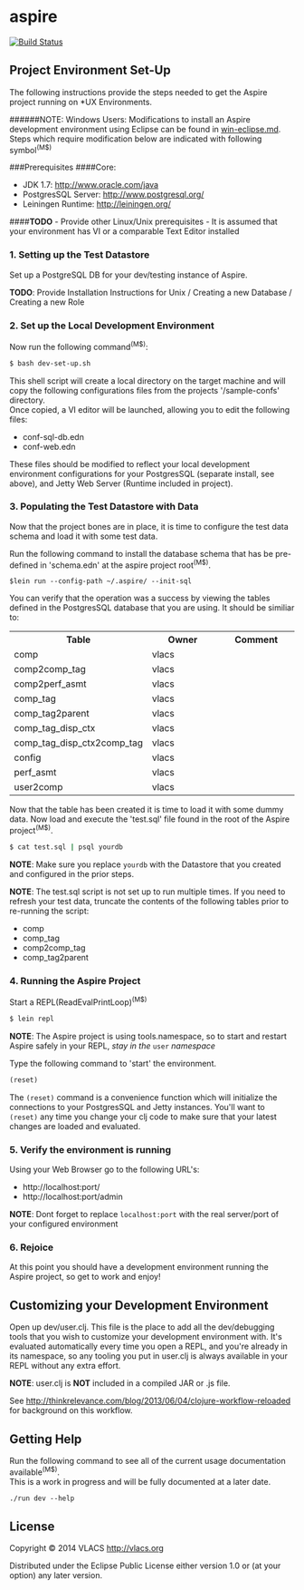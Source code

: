 # aspire
[![Build Status](https://travis-ci.org/vlacs/aspire.png?branch=master)](https://travis-ci.org/vlacs/aspire)


## Project Environment Set-Up
The following instructions provide the steps needed to get the Aspire project running on *UX Environments.

######NOTE: Windows Users: Modifications to install an Aspire development environment using Eclipse can be found in [win-eclipse.md](https://github.com/vlacs/aspire/blob/master/win-eclipse.md).  Steps which require modification below are indicated with following symbol<sup>(M$)</sup>

###Prerequisites
####Core:
- JDK 1.7: http://www.oracle.com/java
- PostgresSQL Server: http://www.postgresql.org/
- Leiningen Runtime: http://leiningen.org/

####<b>TODO</b> - Provide other Linux/Unix prerequisites - 
It is assumed that your environment has VI or a comparable Text Editor installed

### 1. Setting up the Test Datastore
Set up a PostgreSQL DB for your dev/testing instance of Aspire.

<b>TODO</b>: Provide Installation Instructions for Unix / Creating a new Database / Creating a new Role


### 2. Set up the Local Development Environment
Now run the following command<sup>(M$)</sup>:
```bash
$ bash dev-set-up.sh
```

This shell script will create a local directory on the target machine and will copy the following configurations files from the projects '/sample-confs' directory.  
Once copied, a VI editor will be launched, allowing you to edit the following files:
- conf-sql-db.edn
- conf-web.edn

These files should be modified to reflect your local development environment configurations for your PostgresSQL (separate install, see above),
and Jetty Web Server (Runtime included in project).

### 3. Populating the Test Datastore with Data
Now that the project bones are in place, it is time to configure the test data schema and load it with some test data.

Run the following command to install the database schema that has be pre-defined in 'schema.edn' at the aspire project root<sup>(M$)</sup>.
```
$lein run --config-path ~/.aspire/ --init-sql
```

You can verify that the operation was a success by viewing the tables defined in the PostgresSQL database that you are using.  It should be similiar to:
<table>
    <tr>
      <th class="ReportTableHeaderCell" width="33.3333333333333%">Table</th>
      <th class="ReportTableHeaderCell" width="33.3333333333333%">Owner</th>
      <th class="ReportTableHeaderCell" width="33.3333333333333%">Comment</th>
    </tr>
    <tr class="ReportDetailsEvenDataRow">
      <td class="ReportTableValueCell">comp</td>
      <td class="ReportTableValueCell">vlacs</td>
      <td class="ReportTableValueCell"> </td>
    </tr>
    <tr class="ReportDetailsOddDataRow">
      <td class="ReportTableValueCell">comp2comp_tag</td>
      <td class="ReportTableValueCell">vlacs</td>
      <td class="ReportTableValueCell"> </td>
    </tr>
    <tr class="ReportDetailsEvenDataRow">
      <td class="ReportTableValueCell">comp2perf_asmt</td>
      <td class="ReportTableValueCell">vlacs</td>
      <td class="ReportTableValueCell"> </td>
    </tr>
    <tr class="ReportDetailsOddDataRow">
      <td class="ReportTableValueCell">comp_tag</td>
      <td class="ReportTableValueCell">vlacs</td>
      <td class="ReportTableValueCell"> </td>
    </tr>
    <tr class="ReportDetailsEvenDataRow">
      <td class="ReportTableValueCell">comp_tag2parent</td>
      <td class="ReportTableValueCell">vlacs</td>
      <td class="ReportTableValueCell"> </td>
    </tr>
    <tr class="ReportDetailsOddDataRow">
      <td class="ReportTableValueCell">comp_tag_disp_ctx</td>
      <td class="ReportTableValueCell">vlacs</td>
      <td class="ReportTableValueCell"> </td>
    </tr>
    <tr class="ReportDetailsEvenDataRow">
      <td class="ReportTableValueCell">comp_tag_disp_ctx2comp_tag</td>
      <td class="ReportTableValueCell">vlacs</td>
      <td class="ReportTableValueCell"> </td>
    </tr>
    <tr class="ReportDetailsOddDataRow">
      <td class="ReportTableValueCell">config</td>
      <td class="ReportTableValueCell">vlacs</td>
      <td class="ReportTableValueCell"> </td>
    </tr>
    <tr class="ReportDetailsEvenDataRow">
      <td class="ReportTableValueCell">perf_asmt</td>
      <td class="ReportTableValueCell">vlacs</td>
      <td class="ReportTableValueCell"> </td>
    </tr>
    <tr class="ReportDetailsOddDataRow">
      <td class="ReportTableValueCell">user2comp</td>
      <td class="ReportTableValueCell">vlacs</td>
      <td class="ReportTableValueCell"> </td>
    </tr>
</table>


Now that the table has been created it is time to load it with some dummy data.  Now load and execute the 'test.sql' file found in the root of the Aspire project<sup>(M$)</sup>.
```bash
$ cat test.sql | psql yourdb
```

<b>NOTE</b>: Make sure you replace ```yourdb``` with the Datastore that you created and configured in the prior steps.

<b>NOTE</b>:  The test.sql script is not set up to run multiple times.  If you need to refresh your test data, truncate the contents of the following tables prior to re-running the script:
- comp
- comp_tag
- comp2comp_tag
- comp_tag2parent
      
      
### 4. Running the Aspire Project    
Start a REPL(ReadEvalPrintLoop)<sup>(M$)</sup>
```bash
$ lein repl
```

<b>NOTE</b>: The Aspire project is using tools.namespace, so to start and restart Aspire safely in your REPL, *stay in the* ```user``` *namespace*

Type the following command to 'start' the environment.
```clojure
(reset)
```

The ```(reset)``` command is a convenience function which will initialize the connections to your PostgresSQL and Jetty instances. 
You'll want to ```(reset)``` any time you change your clj code to make sure that your latest changes are loaded and evaluated.


### 5. Verify the environment is running
Using your Web Browser go to the following URL's:
- http://localhost:port/
- http://localhost:port/admin


<b>NOTE</b>: Dont forget to replace ```localhost:port``` with the real server/port of your configured environment


### 6. Rejoice
At this point you should have a development environment running the Aspire project, so get to work and enjoy!


## Customizing your Development Environment
Open up dev/user.clj. This file is the place to add all the dev/debugging tools that you wish to customize your development environment with. 
It's evaluated automatically every time you open a REPL, and you're already in its namespace, so any tooling you put in user.clj
 is always available in your REPL without any extra effort.

<b>NOTE</b>: user.clj is <b>NOT</b> included in a compiled JAR or .js file.

See http://thinkrelevance.com/blog/2013/06/04/clojure-workflow-reloaded for
background on this workflow.


## Getting Help

Run the following command to see all of the current usage documentation available<sup>(M$)</sup>.  
This is a work in progress and will be fully documented at a later date.
```clojure
./run dev --help
```

## License

Copyright © 2014 VLACS http://vlacs.org

Distributed under the Eclipse Public License either version 1.0 or (at
your option) any later version.
